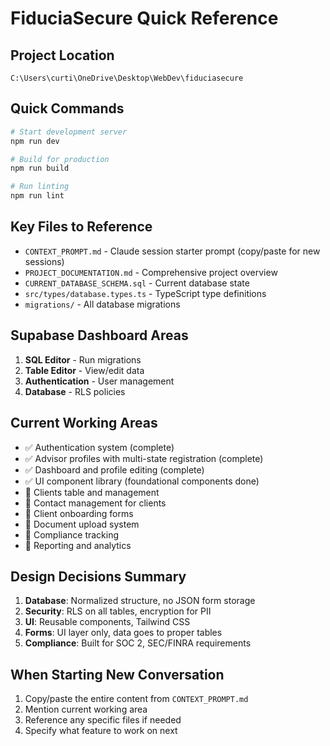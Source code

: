 # FiduciaSecure Quick Reference

## Project Location
```
C:\Users\curti\OneDrive\Desktop\WebDev\fiduciasecure
```

## Quick Commands
```bash
# Start development server
npm run dev

# Build for production
npm run build

# Run linting
npm run lint
```

## Key Files to Reference
- `CONTEXT_PROMPT.md` - Claude session starter prompt (copy/paste for new sessions)
- `PROJECT_DOCUMENTATION.md` - Comprehensive project overview
- `CURRENT_DATABASE_SCHEMA.sql` - Current database state
- `src/types/database.types.ts` - TypeScript type definitions
- `migrations/` - All database migrations

## Supabase Dashboard Areas
1. **SQL Editor** - Run migrations
2. **Table Editor** - View/edit data
3. **Authentication** - User management
4. **Database** - RLS policies

## Current Working Areas
- ✅ Authentication system (complete)
- ✅ Advisor profiles with multi-state registration (complete)
- ✅ Dashboard and profile editing (complete)
- ✅ UI component library (foundational components done)
- 🔲 Clients table and management
- 🔲 Contact management for clients
- 🔲 Client onboarding forms
- 🔲 Document upload system
- 🔲 Compliance tracking
- 🔲 Reporting and analytics

## Design Decisions Summary
1. **Database**: Normalized structure, no JSON form storage
2. **Security**: RLS on all tables, encryption for PII
3. **UI**: Reusable components, Tailwind CSS
4. **Forms**: UI layer only, data goes to proper tables
5. **Compliance**: Built for SOC 2, SEC/FINRA requirements

## When Starting New Conversation
1. Copy/paste the entire content from `CONTEXT_PROMPT.md`
2. Mention current working area
3. Reference any specific files if needed
4. Specify what feature to work on next